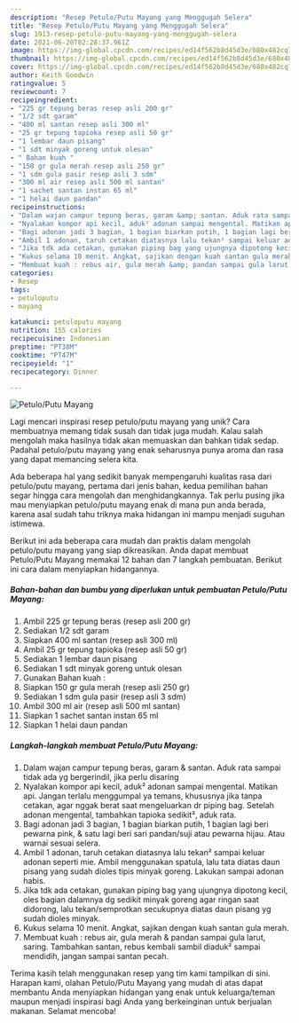 ```yaml
---
description: "Resep Petulo/Putu Mayang yang Menggugah Selera"
title: "Resep Petulo/Putu Mayang yang Menggugah Selera"
slug: 1913-resep-petulo-putu-mayang-yang-menggugah-selera
date: 2021-06-20T02:28:37.961Z
image: https://img-global.cpcdn.com/recipes/ed14f562b8d45d3e/680x482cq70/petuloputu-mayang-foto-resep-utama.jpg
thumbnail: https://img-global.cpcdn.com/recipes/ed14f562b8d45d3e/680x482cq70/petuloputu-mayang-foto-resep-utama.jpg
cover: https://img-global.cpcdn.com/recipes/ed14f562b8d45d3e/680x482cq70/petuloputu-mayang-foto-resep-utama.jpg
author: Keith Goodwin
ratingvalue: 5
reviewcount: 7
recipeingredient:
- "225 gr tepung beras resep asli 200 gr"
- "1/2 sdt garam"
- "400 ml santan resep asli 300 ml"
- "25 gr tepung tapioka resep asli 50 gr"
- "1 lembar daun pisang"
- "1 sdt minyak goreng untuk olesan"
- " Bahan kuah "
- "150 gr gula merah resep asli 250 gr"
- "1 sdm gula pasir resep asli 3 sdm"
- "300 ml air resep asli 500 ml santan"
- "1 sachet santan instan 65 ml"
- "1 helai daun pandan"
recipeinstructions:
- "Dalam wajan campur tepung beras, garam &amp; santan. Aduk rata sampai tidak ada yg bergerindil, jika perlu disaring"
- "Nyalakan kompor api kecil, aduk² adonan sampai mengental. Matikan api. Jangan terlalu menggumpal ya temans, khususnya jika tanpa cetakan, agar nggak berat saat mengeluarkan dr piping bag. Setelah adonan mengental, tambahkan tapioka sedikit², aduk rata."
- "Bagi adonan jadi 3 bagian, 1 bagian biarkan putih, 1 bagian lagi beri pewarna pink, &amp; satu lagi beri sari pandan/suji atau pewarna hijau. Atau warnai sesuai selera."
- "Ambil 1 adonan, taruh cetakan diatasnya lalu tekan² sampai keluar adonan seperti mie. Ambil menggunakan spatula, lalu tata diatas daun pisang yang sudah dioles tipis minyak goreng. Lakukan sampai adonan habis."
- "Jika tdk ada cetakan, gunakan piping bag yang ujungnya dipotong kecil, oles bagian dalamnya dg sedikit minyak goreng agar ringan saat didorong, lalu tekan/semprotkan secukupnya diatas daun pisang yg sudah dioles minyak."
- "Kukus selama 10 menit. Angkat, sajikan dengan kuah santan gula merah."
- "Membuat kuah : rebus air, gula merah &amp; pandan sampai gula larut, saring. Tambahkan santan, rebus kembali sambil diaduk² sampai mendidih, jangan sampai santan pecah."
categories:
- Resep
tags:
- petuloputu
- mayang

katakunci: petuloputu mayang 
nutrition: 155 calories
recipecuisine: Indonesian
preptime: "PT38M"
cooktime: "PT47M"
recipeyield: "1"
recipecategory: Dinner

---
```



![Petulo/Putu Mayang](https://img-global.cpcdn.com/recipes/ed14f562b8d45d3e/680x482cq70/petuloputu-mayang-foto-resep-utama.jpg)

Lagi mencari inspirasi resep petulo/putu mayang yang unik? Cara membuatnya memang tidak susah dan tidak juga mudah. Kalau salah mengolah maka hasilnya tidak akan memuaskan dan bahkan tidak sedap. Padahal petulo/putu mayang yang enak seharusnya punya aroma dan rasa yang dapat memancing selera kita.



Ada beberapa hal yang sedikit banyak mempengaruhi kualitas rasa dari petulo/putu mayang, pertama dari jenis bahan, kedua pemilihan bahan segar hingga cara mengolah dan menghidangkannya. Tak perlu pusing jika mau menyiapkan petulo/putu mayang enak di mana pun anda berada, karena asal sudah tahu triknya maka hidangan ini mampu menjadi suguhan istimewa.


Berikut ini ada beberapa cara mudah dan praktis dalam mengolah petulo/putu mayang yang siap dikreasikan. Anda dapat membuat Petulo/Putu Mayang memakai 12 bahan dan 7 langkah pembuatan. Berikut ini cara dalam menyiapkan hidangannya.

<!--inarticleads1-->

##### Bahan-bahan dan bumbu yang diperlukan untuk pembuatan Petulo/Putu Mayang:

1. Ambil 225 gr tepung beras (resep asli 200 gr)
1. Sediakan 1/2 sdt garam
1. Siapkan 400 ml santan (resep asli 300 ml)
1. Ambil 25 gr tepung tapioka (resep asli 50 gr)
1. Sediakan 1 lembar daun pisang
1. Sediakan 1 sdt minyak goreng untuk olesan
1. Gunakan  Bahan kuah :
1. Siapkan 150 gr gula merah (resep asli 250 gr)
1. Sediakan 1 sdm gula pasir (resep asli 3 sdm)
1. Ambil 300 ml air (resep asli 500 ml santan)
1. Siapkan 1 sachet santan instan 65 ml
1. Siapkan 1 helai daun pandan




<!--inarticleads2-->

##### Langkah-langkah membuat Petulo/Putu Mayang:

1. Dalam wajan campur tepung beras, garam &amp; santan. Aduk rata sampai tidak ada yg bergerindil, jika perlu disaring
1. Nyalakan kompor api kecil, aduk² adonan sampai mengental. Matikan api. Jangan terlalu menggumpal ya temans, khususnya jika tanpa cetakan, agar nggak berat saat mengeluarkan dr piping bag. Setelah adonan mengental, tambahkan tapioka sedikit², aduk rata.
1. Bagi adonan jadi 3 bagian, 1 bagian biarkan putih, 1 bagian lagi beri pewarna pink, &amp; satu lagi beri sari pandan/suji atau pewarna hijau. Atau warnai sesuai selera.
1. Ambil 1 adonan, taruh cetakan diatasnya lalu tekan² sampai keluar adonan seperti mie. Ambil menggunakan spatula, lalu tata diatas daun pisang yang sudah dioles tipis minyak goreng. Lakukan sampai adonan habis.
1. Jika tdk ada cetakan, gunakan piping bag yang ujungnya dipotong kecil, oles bagian dalamnya dg sedikit minyak goreng agar ringan saat didorong, lalu tekan/semprotkan secukupnya diatas daun pisang yg sudah dioles minyak.
1. Kukus selama 10 menit. Angkat, sajikan dengan kuah santan gula merah.
1. Membuat kuah : rebus air, gula merah &amp; pandan sampai gula larut, saring. Tambahkan santan, rebus kembali sambil diaduk² sampai mendidih, jangan sampai santan pecah.




Terima kasih telah menggunakan resep yang tim kami tampilkan di sini. Harapan kami, olahan Petulo/Putu Mayang yang mudah di atas dapat membantu Anda menyiapkan hidangan yang enak untuk keluarga/teman maupun menjadi inspirasi bagi Anda yang berkeinginan untuk berjualan makanan. Selamat mencoba!

